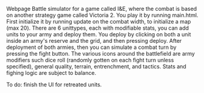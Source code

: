 Webpage Battle simulator for a game called I&E, where the combat is based on another strategy game called Victoria 2.
You play it by running main.html. 
First initialize it by running update on the combat width, to initialize a map (max 20).
There are 6 unittypes, each with modifiable stats, you can add units to your army and deploy them.
You deploy by clicking on both a unit inside an army's reserve and the grid, and then pressing deploy.
After deployment of both armies, then you can simulate a combat turn by pressing the fight button.
The various icons around the battlefield are army modifiers such dice roll (randomly gotten on each fight turn unless specified), general quality,  terrain, entrenchment, and tactics.
Stats and fighing logic are subject to balance.

To do:
finish the UI for retreated units.
